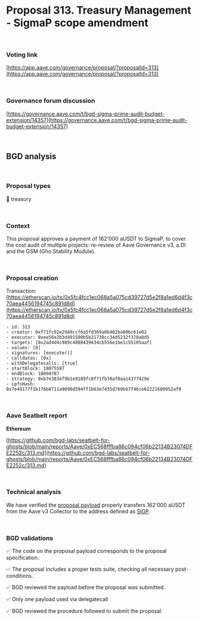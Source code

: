 # Proposal 313. Treasury Management - SigmaP scope amendment

<br>

### Voting link

[https://app.aave.com/governance/proposal/?proposalId=313](https://app.aave.com/governance/proposal/?proposalId=313)

<br>

### Governance forum discussion

[https://governance.aave.com/t/bgd-sigma-prime-audit-budget-extension/14357](https://governance.aave.com/t/bgd-sigma-prime-audit-budget-extension/14357)

<br>

## BGD analysis

<br>

### Proposal types

:bank: treasury

<br>

### Context

This proposal approves a payment of 162'000 aUSDT to SigmaP, to cover the cost audit of multiple projects: re-review of Aave Governance v3, a.DI and the GSM (Gho Stability Module).


<br>

### Proposal creation

Transaction: [https://etherscan.io/tx/0x5fc4fcc1ec068a5a075cd39727d5e2f8a1ed6d4f3c70aea4456194745c891d8d](https://etherscan.io/tx/0x5fc4fcc1ec068a5a075cd39727d5e2f8a1ed6d4f3c70aea4456194745c891d8d)

```
- id: 313
- creator: 0xf71fc92e2949ccf6a5fd369a0b402ba80bc61e02
- executor: 0xee56e2b3d491590b5b31738cc34d5232f378a8d5
- targets: [0x2ad4d4c989c4808439434cb556e1be1c55105aaf]
- values: [0]
- signatures: [execute()]
- calldatas: [0x]
- withDelegatecalls: [true]
- startBlock: 18075587
- endBlock: 18094787
- strategy: 0xb7e383ef9b1e9189fc0f71fb30af8aa14377429e
- ipfsHash: 0x7e49177f1b176b8711a9098d594ff1b63e7435d769bb7f46ce62221689952af9
```

<br>

### Aave Seatbelt report

**Ethereum**

[https://github.com/bgd-labs/seatbelt-for-ghosts/blob/main/reports/Aave/0xEC568fffba86c094cf06b22134B23074DFE2252c/313.md](https://github.com/bgd-labs/seatbelt-for-ghosts/blob/main/reports/Aave/0xEC568fffba86c094cf06b22134B23074DFE2252c/313.md)


<br>

### Technical analysis

We have verified the [proposal payload](https://etherscan.io/address/0x2ad4d4c989c4808439434cb556e1be1c55105aaf#code#F1#L14) properly transfers 162'000 aUSDT from the Aave v3 Collector to the address defined as [SIGP](https://etherscan.io/address/0x014D706F8C893166Da0C6C3343fF9359D1C08FA3).

<br>

### BGD validations

:white_check_mark: The code on the proposal payload corresponds to the proposal specification.

:white_check_mark: The proposal includes a proper tests suite, checking all necessary post-conditions.

:white_check_mark: BGD reviewed the payload before the proposal was submitted.

:white_check_mark: Only one payload used via delegatecall

:white_check_mark: BGD reviewed the procedure followed to submit the proposal.
